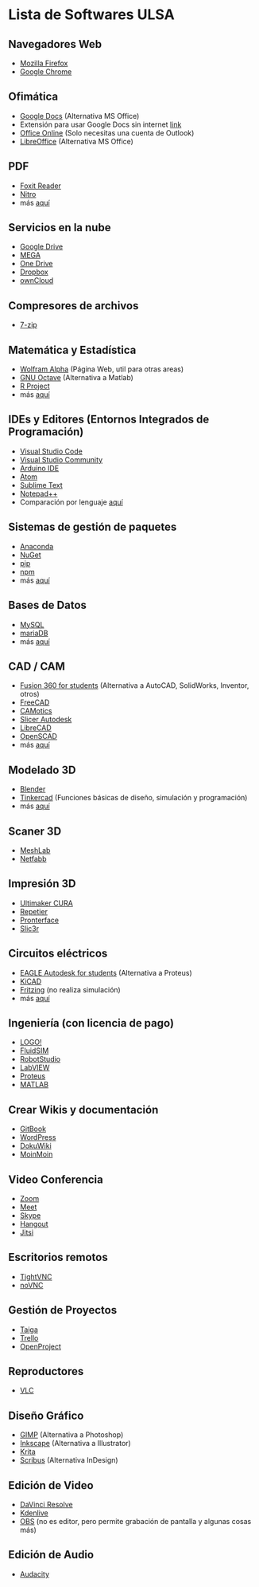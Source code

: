 # Lista de Softwares ULSA

## Navegadores Web
- [Mozilla Firefox](https://www.mozilla.org/en-US/firefox/new/)
- [Google Chrome](https://www.google.com/chrome/)

## Ofimática
- [Google Docs](https://www.google.com/docs/about/) (Alternativa MS Office)
- Extensión para usar Google Docs sin internet [link](https://chrome.google.com/webstore/detail/google-docs-offline/ghbmnnjooekpmoecnnnilnnbdlolhkhi)
- [Office Online](https://www.office.com/) (Solo necesitas una cuenta de Outlook)
- [LibreOffice](https://www.libreoffice.org/) (Alternativa MS Office)

## PDF
- [Foxit Reader](https://www.foxitsoftware.com/pdf-reader/)
- [Nitro](https://www.gonitro.com/es/)
- más [aquí](https://en.wikipedia.org/wiki/List_of_PDF_software)

## Servicios en la nube
- [Google Drive](https://www.google.com/drive/download/)
- [MEGA](https://mega.nz/)
- [One Drive](https://onedrive.live.com/)
- [Dropbox](https://www.dropbox.com/)
- [ownCloud](https://owncloud.org/)

## Compresores de archivos
- [7-zip](https://www.7-zip.org/)

## Matemática y Estadística
- [Wolfram Alpha](https://www.wolframalpha.com/) (Página Web, util para otras areas)
- [GNU Octave](https://www.gnu.org/software/octave/) (Alternativa a Matlab)
- [R Project](https://www.r-project.org/)
- más [aquí](https://en.wikipedia.org/wiki/List_of_open-source_software_for_mathematics)

## IDEs y Editores (Entornos Integrados de Programación)
- [Visual Studio Code](https://code.visualstudio.com/)
- [Visual Studio Community](https://visualstudio.microsoft.com/es/vs/community)
- [Arduino IDE](https://www.arduino.cc/en/main/software)
- [Atom](https://atom.io/)
- [Sublime Text](https://www.sublimetext.com/)
- [Notepad++](https://notepad-plus-plus.org/downloads/)
- Comparación por lenguaje [aquí](https://en.wikipedia.org/wiki/Comparison_of_integrated_development_environments)

## Sistemas de gestión de paquetes
- [Anaconda](https://www.anaconda.com/)
- [NuGet](https://www.nuget.org/)
- [pip](https://pypi.org/project/pip/)
- [npm](https://www.npmjs.com/)
- más [aquí](https://en.wikipedia.org/wiki/List_of_software_package_management_systems)

## Bases de Datos
- [MySQL](https://www.mysql.com/)
- [mariaDB](https://mariadb.org/)
- más [aquí](https://en.wikipedia.org/wiki/List_of_relational_database_management_systems)

## CAD / CAM
- [Fusion 360 for students](https://www.autodesk.com/products/fusion-360/students-teachers-educators) (Alternativa a AutoCAD, SolidWorks, Inventor, otros)
- [FreeCAD](https://www.freecadweb.org/)
- [CAMotics](https://camotics.org/)
- [Slicer Autodesk](https://apps.autodesk.com/FUSION/en/Detail/Index?id=8699194120463301363&os=Win64&appLang=en)
- [LibreCAD](https://librecad.org/)
- [OpenSCAD](https://www.openscad.org/)
- más [aquí](https://en.wikipedia.org/wiki/Comparison_of_computer-aided_design_software)

## Modelado 3D
- [Blender](https://www.blender.org/)
- [Tinkercad](https://www.tinkercad.com/) (Funciones básicas de diseño, simulación y programación)
- más [aquí](https://en.wikipedia.org/wiki/List_of_3D_modeling_software)

## Scaner 3D
- [MeshLab](http://www.meshlab.net/#)
- [Netfabb](https://apps.autodesk.com/FUSION/en/Detail/Index?id=249070194383670344&appLang=en&os=Win64)

## Impresión 3D
- [Ultimaker CURA](https://ultimaker.com/software/ultimaker-cura)
- [Repetier](https://www.repetier.com/)
- [Pronterface](https://www.pronterface.com/)
- [Slic3r](https://slic3r.org/)

## Circuitos eléctricos
- [EAGLE Autodesk for students](https://www.autodesk.com/education/free-software/eagle) (Alternativa a Proteus)
- [KiCAD](https://www.kicad-pcb.org/)
- [Fritzing](https://fritzing.org/home/) (no realiza simulación)
- más [aquí](https://en.wikipedia.org/wiki/Comparison_of_EDA_software)

## Ingeniería (con licencia de pago)
- [LOGO!](https://new.siemens.com/global/en/products/automation/systems/industrial/plc/logo/logo-software.html)
- [FluidSIM](https://www.festo-didactic.com/int-en/learning-systems/software-e-learning/fluidsim/fluidsim-5.htm)
- [RobotStudio](https://new.abb.com/products/robotics/robotstudio)
- [LabVIEW](https://www.ni.com/es-es/shop/labview.html)
- [Proteus](https://www.labcenter.com/)
- [MATLAB](https://www.mathworks.com/products/matlab.html)

## Crear Wikis y documentación
- [GitBook](https://www.gitbook.com/)
- [WordPress](https://wordpress.org/)
- [DokuWiki](https://www.dokuwiki.org/dokuwiki)
- [MoinMoin](http://moinmo.in/)

## Video Conferencia
- [Zoom](https://zoom.us/)
- [Meet](https://meet.google.com/)
- [Skype](https://www.skype.com/en/)
- [Hangout](https://hangouts.google.com/)
- [Jitsi](https://jitsi.org/)

## Escritorios remotos
- [TightVNC](https://www.tightvnc.com/)
- [noVNC](https://novnc.com/info.html)

## Gestión de Proyectos
- [Taiga](https://taiga.io/) 
- [Trello](https://trello.com/)
- [OpenProject](https://www.openproject.org/)

## Reproductores
- [VLC](https://www.videolan.org/)

## Diseño Gráfico
- [GIMP](https://www.gimp.org/) (Alternativa a Photoshop)
- [Inkscape](https://inkscape.org/) (Alternativa a Illustrator)
- [Krita](https://krita.org/en/)
- [Scribus](https://www.scribus.net/) (Alternativa InDesign)

## Edición de Video
- [DaVinci Resolve](https://www.blackmagicdesign.com/products/davinciresolve/)
- [Kdenlive](https://kdenlive.org/en/)
- [OBS](https://obsproject.com/) (no es editor, pero permite grabación de pantalla y algunas cosas más)

## Edición de Audio
- [Audacity](https://www.audacityteam.org/)
